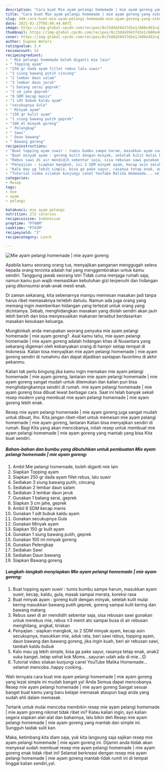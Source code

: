 ```yaml
---
description: "Cara buat Mie ayam pelangi homemade | mie ayam goreng yang nikmat Untuk Jualan"
title: "Cara buat Mie ayam pelangi homemade | mie ayam goreng yang nikmat Untuk Jualan"
slug: 449-cara-buat-mie-ayam-pelangi-homemade-mie-ayam-goreng-yang-nikmat-untuk-jualan
date: 2021-01-27T05:40:44.607Z
image: https://img-global.cpcdn.com/recipes/8c23dda59437d2e1/680x482cq70/mie-ayam-pelangi-homemade-mie-ayam-goreng-foto-resep-utama.jpg
thumbnail: https://img-global.cpcdn.com/recipes/8c23dda59437d2e1/680x482cq70/mie-ayam-pelangi-homemade-mie-ayam-goreng-foto-resep-utama.jpg
cover: https://img-global.cpcdn.com/recipes/8c23dda59437d2e1/680x482cq70/mie-ayam-pelangi-homemade-mie-ayam-goreng-foto-resep-utama.jpg
author: Eugene Waters
ratingvalue: 3.4
reviewcount: 14
recipeingredient:
- " Mie pelangi homemade boleh diganti mie lain"
- " Topping ayam"
- "250 gr dada ayam fillet rebus lalu suwir"
- "3 siung bawang putih cincang"
- "2 lembar daun salam"
- "3 lembar daun jeruk"
- "1 batang serai geprek"
- "3 cm jahe geprek"
- "8 SDM kecap manis"
- "1 sdt bubuk kaldu ayam"
- "secukupnya Gula"
- " Minyak ayam"
- "150 gr kulit ayam"
- "1 siung bawang putih geprek"
- "100 ml minyak goreng"
- " Pelengkap"
- " Sawi"
- " Daun bawang"
- " Bawang goreng"
recipeinstructions:
- "Buat topping ayam suwir : tumis bumbu sampe harum, masukkan ayam suwir, kecap, kaldu, gula, masak sampai merata, koreksi rasa"
- "Buat minyak ayam : goreng kulit dengan minyak, setelah kulit mulai kering masukkan bawang putih geprek, goreng sampai kulit kering dan bawang matang"
- "Rebus sawi di air mendidih sebentar saja, sisa rebusan sawi gunakan untuk merebus mie, rebus ±3 menit ato sampai busa di air rebusan menghilang, angkat, tiriskan"
- "Penyajian : siapkan mangkok, isi 2 SDM minyak ayam, kecap asin secukupnya, masukkan mie, aduk rata, beri sawi rebus, topping ayam, daun bawang dan bawang goreng, jika ingin kuah, beri air rebusan sawi, tambah kaldu bubuk"
- "Kalo mau yg lebih simple, bisa ga pake sayur, rasanya tetap enak, anak2 suka banget..tetap sehat kok Moms...sayuran udah ada di mie...😊"
- "Tutorial video silakan kunjungi canel YouTube Malika Homemade... selamat mencoba..happy cooking.."
categories:
- Resep
tags:
- mie
- ayam
- pelangi

katakunci: mie ayam pelangi 
nutrition: 272 calories
recipecuisine: Indonesian
preptime: "PT40M"
cooktime: "PT43M"
recipeyield: "3"
recipecategory: Lunch

---
```



![Mie ayam pelangi homemade | mie ayam goreng](https://img-global.cpcdn.com/recipes/8c23dda59437d2e1/680x482cq70/mie-ayam-pelangi-homemade-mie-ayam-goreng-foto-resep-utama.jpg)

Apabila kamu seorang orang tua, menyajikan panganan menggugah selera kepada orang tercinta adalah hal yang menggembirakan untuk kamu sendiri. Tanggung jawab seorang istri Tidak cuma menjaga rumah saja, namun kamu pun wajib memastikan kebutuhan gizi terpenuhi dan hidangan yang dikonsumsi anak-anak mesti enak.

Di zaman  sekarang, kita sebenarnya mampu memesan masakan jadi tanpa harus ribet memasaknya terlebih dahulu. Namun ada juga orang yang memang ingin memberikan hidangan yang terlezat untuk orang yang dicintainya. Sebab, menghidangkan masakan yang diolah sendiri akan jauh lebih bersih dan bisa menyesuaikan makanan tersebut berdasarkan masakan kesukaan keluarga. 



Mungkinkah anda merupakan seorang penyuka mie ayam pelangi homemade | mie ayam goreng?. Asal kamu tahu, mie ayam pelangi homemade | mie ayam goreng adalah hidangan khas di Nusantara yang sekarang digemari oleh kebanyakan orang di hampir setiap tempat di Indonesia. Kalian bisa menyajikan mie ayam pelangi homemade | mie ayam goreng sendiri di rumahmu dan dapat dijadikan santapan favoritmu di akhir pekanmu.

Kalian tak perlu bingung jika kamu ingin memakan mie ayam pelangi homemade | mie ayam goreng, lantaran mie ayam pelangi homemade | mie ayam goreng sangat mudah untuk ditemukan dan kalian pun bisa menghidangkannya sendiri di rumah. mie ayam pelangi homemade | mie ayam goreng bisa dibuat lewat berbagai cara. Saat ini telah banyak sekali resep modern yang membuat mie ayam pelangi homemade | mie ayam goreng lebih enak.

Resep mie ayam pelangi homemade | mie ayam goreng juga sangat mudah untuk dibuat, lho. Kita jangan ribet-ribet untuk memesan mie ayam pelangi homemade | mie ayam goreng, lantaran Kalian bisa menyajikan sendiri di rumah. Bagi Kita yang akan mencobanya, inilah resep untuk membuat mie ayam pelangi homemade | mie ayam goreng yang mantab yang bisa Kita buat sendiri.

<!--inarticleads1-->

##### Bahan-bahan dan bumbu yang dibutuhkan untuk pembuatan Mie ayam pelangi homemade | mie ayam goreng:

1. Ambil  Mie pelangi homemade, boleh diganti mie lain
1. Siapkan  Topping ayam
1. Siapkan 250 gr dada ayam fillet rebus, lalu suwir
1. Sediakan 3 siung bawang putih, cincang
1. Sediakan 2 lembar daun salam
1. Sediakan 3 lembar daun jeruk
1. Gunakan 1 batang serai, geprek
1. Siapkan 3 cm jahe, geprek
1. Ambil 8 SDM kecap manis
1. Gunakan 1 sdt bubuk kaldu ayam
1. Gunakan secukupnya Gula
1. Gunakan  Minyak ayam
1. Siapkan 150 gr kulit ayam
1. Gunakan 1 siung bawang putih, geprek
1. Gunakan 100 ml minyak goreng
1. Gunakan  Pelengkap
1. Sediakan  Sawi
1. Sediakan  Daun bawang
1. Siapkan  Bawang goreng




<!--inarticleads2-->

##### Langkah-langkah menyiapkan Mie ayam pelangi homemade | mie ayam goreng:

1. Buat topping ayam suwir : tumis bumbu sampe harum, masukkan ayam suwir, kecap, kaldu, gula, masak sampai merata, koreksi rasa
1. Buat minyak ayam : goreng kulit dengan minyak, setelah kulit mulai kering masukkan bawang putih geprek, goreng sampai kulit kering dan bawang matang
1. Rebus sawi di air mendidih sebentar saja, sisa rebusan sawi gunakan untuk merebus mie, rebus ±3 menit ato sampai busa di air rebusan menghilang, angkat, tiriskan
1. Penyajian : siapkan mangkok, isi 2 SDM minyak ayam, kecap asin secukupnya, masukkan mie, aduk rata, beri sawi rebus, topping ayam, daun bawang dan bawang goreng, jika ingin kuah, beri air rebusan sawi, tambah kaldu bubuk
1. Kalo mau yg lebih simple, bisa ga pake sayur, rasanya tetap enak, anak2 suka banget..tetap sehat kok Moms...sayuran udah ada di mie...😊
1. Tutorial video silakan kunjungi canel YouTube Malika Homemade... selamat mencoba..happy cooking..




Wah ternyata cara buat mie ayam pelangi homemade | mie ayam goreng yang lezat simple ini mudah banget ya! Anda Semua dapat mencobanya. Resep mie ayam pelangi homemade | mie ayam goreng Sangat sesuai banget buat kamu yang baru belajar memasak ataupun bagi anda yang sudah ahli dalam memasak.

Tertarik untuk mulai mencoba membikin resep mie ayam pelangi homemade | mie ayam goreng nikmat tidak ribet ini? Kalau kalian ingin, ayo kalian segera siapkan alat-alat dan bahannya, lalu bikin deh Resep mie ayam pelangi homemade | mie ayam goreng yang mantab dan simple ini. Sungguh taidak sulit kan. 

Maka, ketimbang kita diam saja, yuk kita langsung saja sajikan resep mie ayam pelangi homemade | mie ayam goreng ini. Dijamin anda tiidak akan menyesal sudah membuat resep mie ayam pelangi homemade | mie ayam goreng enak tidak ribet ini! Selamat berkreasi dengan resep mie ayam pelangi homemade | mie ayam goreng mantab tidak rumit ini di tempat tinggal kalian sendiri,ya!.

